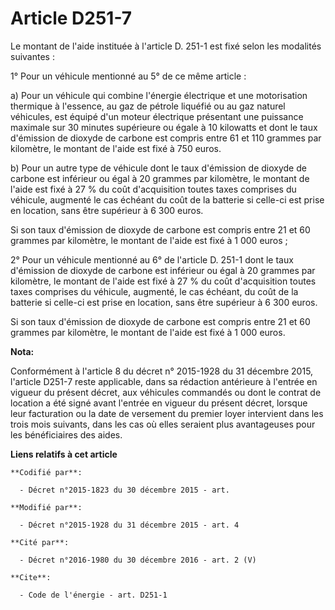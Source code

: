 # Article D251-7

Le montant de l'aide instituée à l'article D. 251-1 est fixé selon les modalités suivantes : 

1° Pour un véhicule mentionné au 5° de ce même article : 

a) Pour un véhicule qui combine l'énergie électrique et une motorisation thermique à l'essence, au gaz de pétrole liquéfié ou
au gaz naturel véhicules, est équipé d'un moteur électrique présentant une puissance maximale sur 30 minutes supérieure ou
égale à 10 kilowatts et dont le taux d'émission de dioxyde de carbone est compris entre 61 et 110 grammes par kilomètre, le
montant de l'aide est fixé à 750 euros. 

b) Pour un autre type de véhicule dont le taux d'émission de dioxyde de carbone est inférieur ou égal à 20 grammes par
kilomètre, le montant de l'aide est fixé à 27 % du coût d'acquisition toutes taxes comprises du véhicule, augmenté le cas
échéant du coût de la batterie si celle-ci est prise en location, sans être supérieur à 6 300 euros. 

Si son taux d'émission de dioxyde de carbone est compris entre 21 et 60 grammes par kilomètre, le montant de l'aide est fixé
à 1 000 euros ; 

2° Pour un véhicule mentionné au 6° de l'article D. 251-1 dont le taux d'émission de dioxyde de carbone est inférieur ou égal
à 20 grammes par kilomètre, le montant de l'aide est fixé à 27 % du coût d'acquisition toutes taxes comprises du véhicule,
augmenté, le cas échéant, du coût de la batterie si celle-ci est prise en location, sans être supérieur à 6 300 euros. 

Si son taux d'émission de dioxyde de carbone est compris entre 21 et 60 grammes par kilomètre, le montant de l'aide est fixé
à 1 000 euros.

**Nota:**

Conformément à l'article 8 du décret n° 2015-1928 du 31 décembre 2015, l'article D251-7 reste applicable, dans sa rédaction
antérieure à l'entrée en vigueur du présent décret, aux véhicules commandés ou dont le contrat de location a été signé avant
l'entrée en vigueur du présent décret, lorsque leur facturation ou la date de versement du premier loyer intervient dans les
trois mois suivants, dans les cas où elles seraient plus avantageuses pour les bénéficiaires des aides.

**Liens relatifs à cet article**

	**Codifié par**:

	  - Décret n°2015-1823 du 30 décembre 2015 - art.

	**Modifié par**:

	  - Décret n°2015-1928 du 31 décembre 2015 - art. 4

	**Cité par**:

	  - Décret n°2016-1980 du 30 décembre 2016 - art. 2 (V)

	**Cite**:

	  - Code de l'énergie - art. D251-1
